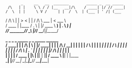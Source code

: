            _     __   __  _______        _____ _  __ _____               
     /\   | |    \ \ / / |__   __|/\    / ____| |/ // ____|              
    /  \  | |     \ V /     | |  /  \  | (___ | ' /| (___                
   / /\ \ | |      > <      | | / /\ \  \___ \|  <  \___ \               
  / ____ \| |____ / . \     | |/ ____ \ ____) | . \ ____) |              
 /_/    \_\______/_/ \_\    |_/_/    \_\_____/|_|\_\_____/               
                                                                  
   __\_        _               _   _  _____ _    _         _____ ______  
  / ____|     | |        /\   | \ | |/ ____| |  | |  /\   / ____|  ____| 
 | |          | |       /  \  |  \| | |  __| |  | | /  \ | |  __| |__    
 | |          | |      / /\ \ | . ` | | |_ | |  | |/ /\ \| | |_ |  __|   
 | |____      | |____ / ____ \| |\  | |__| | |__| / ____ \ |__| | |____  
  \_____|     |______/_/    \_\_| \_|\_____|\____/_/    \_\_____|______| 
                                                                         
                                                                         
